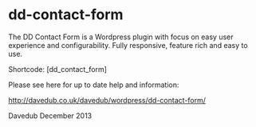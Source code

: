 dd-contact-form
===============

The DD Contact Form is a Wordpress plugin with focus on easy user experience and configurability.
Fully responsive, feature rich and easy to use.

Shortcode: [dd_contact_form]

Please see here for up to date help and information:

http://davedub.co.uk/davedub/wordpress/dd-contact-form/

Davedub
December 2013

